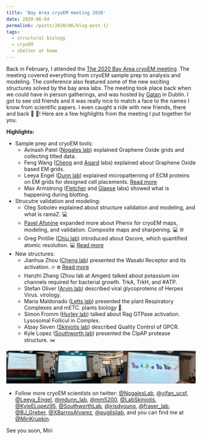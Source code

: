 ```yaml
---
title: 'Bay Area cryoEM meeting 2020'
date: 2020-06-04
permalink: /posts/2020/06/blog-post-1/
tags:
  - structural biology
  - cryoEM
  - shelter at home
---
```


Back in February, I attended the [The 2020 Bay Area cryoEM meeting](https://www.gatan.com/company/events/bay-area-cryo-em-meeting). The meeting covered everything from cryoEM sample prep to analysis and modeling. The conference also featured some of the new exciting structures solved by the bay area labs. The meeting took place back when we could have in person gatherings, and was hosted by [Gatan](https://www.gatan.com) in Dublin. I got to see old friends and it was really nice to match a face to the names I know from scientific papers. I even caught a ride with new friends, there and back :car: :car:! Here are a few highlights from the meeting I put together for you. 

**Highlights:**

  * Sample prep and cryoEM tools:
    * Avinash Patel ([Nogales lab](http://cryoem.berkeley.edu)) explained Graphene Oxide grids and collecting tilted data.
    * Feng Wang ([Cheng](https://cryoem.ucsf.edu/people) and [Agard](https://msg.ucsf.edu/agard-lab) labs) explained about Graphene Oxide based EM grids.
    * Leeya Engel ([Dunn lab](https://dunngroup.stanford.edu/index.php)) explained micropatterning of ECM proteins on EM grids for designed cell placements. [Read more](https://iopscience.iop.org/article/10.1088/1361-6439/ab419a)
    * Max Armstrong ([Fletcher](https://fletchlab.berkeley.edu) and [Glaese](https://biosciences.lbl.gov/profiles/robert-m-glaeser/) labs) showed what is happening during blotting. 
  * Strucutre validation and modeling:
    * Oleg Sobolev explained about structure validation and modeling, and what is ramaZ. :computer:
    * [Pavel Afonine](https://biosciences.lbl.gov/profiles/pavel-afonine/) expanded more about Phenix for cryoEM maps, modeling, and validation. Composite maps and sharpening. :computer: :globe_with_meridians:
    * Greg Pintilie ([Chiu lab](https://profiles.stanford.edu/wah-chiu)) introduced about Qscore, which quantified atomic resolution. :computer: [Read more](https://www.nature.com/articles/s41592-020-0731-1)
  * New structures:
    * Jianhua Zhou ([Cheng lab](https://cryoem.ucsf.edu/people)) presented the Wasabi Receptor and its activation. :fire: :snowflake: [Read more](https://www.biorxiv.org/content/10.1101/2019.12.26.888982v1)
    * Hanzhi Zhang (Zhou lab at Amgen) talked about potassium ion channels required for bacterial growth. TrkA, TrkH, and #ATP. 
    * Stefan Oliver ([Arvin lab](https://profiles.stanford.edu/ann-arvin)) described viral glycoproteins of Herpes Virus. virology. 
    * Maria Maldonado ([Letts lab](https://letts.faculty.ucdavis.edu)) presented the plant Respiratory Complexes and mETC. plants biology :herb:. 
    * Simon Fromm ([Hurley lab](http://membrane.berkeley.edu)) talked about Rag GTPase activation. Lysosomal Follicul in Complex.
    * Alpay Seven ([Skiniotis lab](https://med.stanford.edu/profiles/georgios-skiniotis)) described Quality Control of GPCR.
    * Kyle Lopez ([Southworth lab](https://southworthlab.ucsf.edu)) presented the ClpAP protease structure. :scissors:
    
![](/images/bayareacryoem.png)

  *  Follow more cryoEM scientists on twitter: [@NogalesLab](https://twitter.com/NogalesLab), [@yifan_ucsf](https://twitter.com/yifan_ucsf), [@Leeya_Engel](https://twitter.com/Leeya_Engel), [@mdunn_lab](https://twitter.com/dunn_lab), [@mm5200](https://twitter.com/mm5200), [@LabSkiniotis](https://twitter.com/LabSkiniotis), [@KyleELopez95](https://twitter.com/KyleELopez95), [@SouthworthLab](https://twitter.com/SouthworthLab), [@irisdyoung](https://twitter.com/irisdyoung), [@fraser_lab](https://twitter.com/fraser_lab), [@BJ_Greber](https://twitter.com/BJ_Greber), [@XBarrosAlvarez](https://twitter.com/XBarrosAlvarez), [@puglisilab](https://twitter.com/PuglisiLab), and you can find me at [@MiriKrupkin](https://twitter.com/MiriKrupkin).
  
See you soon, 
Miri
